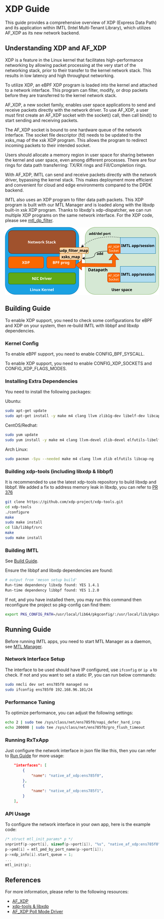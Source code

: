 # XDP Guide

This guide provides a comprehensive overview of XDP (Express Data Path) and its application within IMTL (Intel Multi-Tenant Library), which utilizes AF_XDP as its new network backend.

## Understanding XDP and AF_XDP

XDP is a feature in the Linux kernel that facilitates high-performance networking by allowing packet processing at the very start of the networking stack, prior to their transfer to the kernel network stack. This results in low latency and high throughput networking.

To utilize XDP, an eBPF XDP program is loaded into the kernel and attached to a network interface. This program can filter, modify, or drop packets before they are transferred to the kernel network stack.

AF_XDP, a new socket family, enables user space applications to send and receive packets directly with the network driver. To use AF_XDP, a user must first create an AF_XDP socket with the socket() call, then call bind() to start sending and receiving packets.

The AF_XDP socket is bound to one hardware queue of the network interface. The socket file descriptor (fd) needs to be updated to the xsks_map of the xsk XDP program. This allows the program to redirect incoming packets to their intended socket.

Users should allocate a memory region in user space for sharing between the kernel and user space, even among different processes. There are four rings for data path transferring: TX/RX rings and Fill/Completion rings.

With AF_XDP, IMTL can send and receive packets directly with the network driver, bypassing the kernel stack. This makes deployment more efficient and convenient for cloud and edge environments compared to the DPDK backend.

IMTL also uses an XDP program to filter data path packets. This XDP program is built with our MTL Manager and is loaded along with the libxdp built-in xsk XDP program. Thanks to libxdp's xdp-dispatcher, we can run multiple XDP programs on the same network interface. For the XDP code, please see [mtl_dp_filter](../manager/mtl.xdp.c).

![XDP in IMTL](png/xdp-imtl.svg)

## Building Guide

To enable XDP support, you need to check some configurations for eBPF and XDP on your system, then re-build IMTL with libbpf and libxdp dependencies.

### Kernel Config

To enable eBPF support, you need to enable CONFIG_BPF_SYSCALL.

To enable XDP support, you need to enable CONFIG_XDP_SOCKETS and CONFIG_XDP_FLAGS_MODES.

### Installing Extra Dependencies

You need to install the following packages:

Ubuntu:

```bash
sudo apt-get update
sudo apt-get install -y make m4 clang llvm zlib1g-dev libelf-dev libcap-ng-dev libcap2-bin
```

CentOS/Redhat:

```bash
sudo yum update
sudo yum install -y make m4 clang llvm-devel zlib-devel elfutils-libelf-devel libcap-ng-devel libcap-ng-utils
```

Arch Linux:

```bash
sudo pacman -Syu --needed make m4 clang llvm zlib elfutils libcap-ng
```

### Building xdp-tools (including libxdp & libbpf)

It is recommended to use the latest xdp-tools repository to build libxdp and libbpf. We added a fix to address memory leak in libxdp, you can refer to [PR 376](https://github.com/xdp-project/xdp-tools/pull/376)

```bash
git clone https://github.com/xdp-project/xdp-tools.git
cd xdp-tools
./configure
make
sudo make install
cd lib/libbpf/src
make
sudo make install
```

### Building IMTL

See [Build Guide](build.md).

Ensure the libbpf and libxdp dependencies are found:

```bash
# output from 'meson setup build'
Run-time dependency libxdp found: YES 1.4.1
Run-time dependency libbpf found: YES 1.2.0
```

If not, and you have installed them, you may run this command then reconfigure the project so pkg-config can find them:

```bash
export PKG_CONFIG_PATH=/usr/local/lib64/pkgconfig/:/usr/local/lib/pkgconfig/
```

## Running Guide

Before running IMTL apps, you need to start MTL Manager as a daemon, see [MTL Manager](../manager/README.md).

### Network Interface Setup

The interface to be used should have IP configured, use `ifconfig` or `ip a` to check. If not and you want to set a static IP, you can run below commands:

```bash
sudo nmcli dev set ens785f0 managed no
sudo ifconfig ens785f0 192.168.96.101/24
```

### Performance Tuning

To optimize performance, you can adjust the following settings:

```bash
echo 2 | sudo tee /sys/class/net/ens785f0/napi_defer_hard_irqs
echo 200000 | sudo tee /sys/class/net/ens785f0/gro_flush_timeout
```

### Running RxTxApp

Just configure the network interface in json file like this, then you can refer to [Run Guide](run.md) for more usage:

```json
    "interfaces": [
        {
            "name": "native_af_xdp:ens785f0",
        },
        {
            "name": "native_af_xdp:ens785f1",
        }
    ],
```

### API Usage

To configure the network interface in your own app, here is the example code:

```c
/* struct mtl_init_params* p */
snprintf(p->port[i], sizeof(p->port[i]), "%s", "native_af_xdp:ens785f0");
p->pmd[i] = mtl_pmd_by_port_name(p->port[i]);
p->xdp_info[i].start_queue = 1;
...
mtl_init(p);
```

## References

For more information, please refer to the following resources:

- [AF_XDP](https://www.kernel.org/doc/html/latest/networking/af_xdp.html)
- [xdp-tools & libxdp](https://github.com/xdp-project/xdp-tools)
- [AF_XDP Poll Mode Driver](https://doc.dpdk.org/guides/nics/af_xdp.html)
